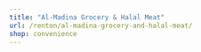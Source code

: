 ```yaml
---
title: "Al-Madina Grocery & Halal Meat"
url: /renton/al-madina-grocery-and-halal-meat/
shop: convenience
---
```

